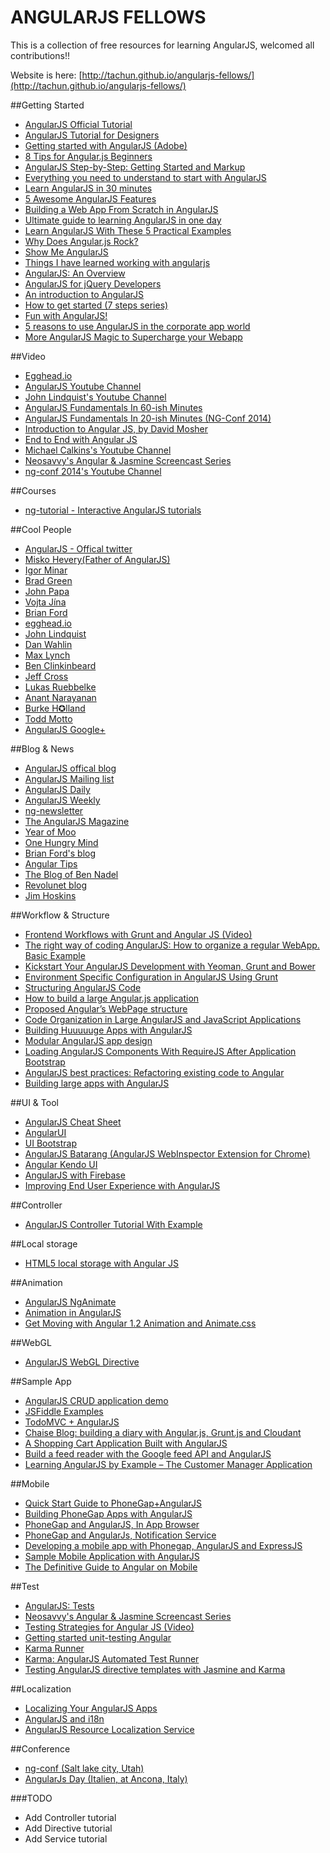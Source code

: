 ANGULARJS FELLOWS
===============

This is a collection of free resources for learning AngularJS, welcomed all contributions!!

Website is here:
[http://tachun.github.io/angularjs-fellows/](http://tachun.github.io/angularjs-fellows/)


##Getting Started
* [AngularJS Official Tutorial](http://docs.angularjs.org/tutorial/)
* [AngularJS Tutorial for Designers](https://medium.com/on-coding/8c7dc63ca65f)
* [Getting started with AngularJS (Adobe)](http://www.adobe.com/devnet/html5/articles/getting-started-with-angularjs.html)
* [8 Tips for Angular.js Beginners](http://vxtindia.com/blog/8-tips-for-angular-js-beginners/)
* [AngularJS Step-by-Step: Getting Started and Markup](http://blog.pluralsight.com/angular-step-by-step-getting-started-and-markup)
* [Everything you need to understand to start with AngularJS](http://stephanebegaudeau.tumblr.com/post/48776908163/everything-you-need-to-understand-to-start-with)
* [Learn AngularJS in 30 minutes](http://www.revillweb.com/tutorials/angularjs-in-30-minutes-angularjs-tutorial/)
* [5 Awesome AngularJS Features](http://net.tutsplus.com/tutorials/javascript-ajax/5-awesome-angularjs-features/)
* [Building a Web App From Scratch in AngularJS](http://net.tutsplus.com/tutorials/javascript-ajax/building-a-web-app-from-scratch-in-angularjs/)
* [Ultimate guide to learning AngularJS in one day](http://toddmotto.com/ultimate-guide-to-learning-angular-js-in-one-day/)
* [Learn AngularJS With These 5 Practical Examples](http://tutorialzine.com/2013/08/learn-angularjs-5-examples/)
* [Why Does Angular.js Rock?](http://angular-tips.com/blog/2013/08/why-does-angular-dot-js-rock/)
* [Show Me AngularJS](http://tekpub.com/products/angular)
* [Things I have learned working with angularjs](http://codigovivo.com/2013/06/09/what-to-know-to-be-an-expert-in-angularjs/)
* [AngularJS: An Overview](http://glennstovall.com/blog/2013/06/27/angularjs-an-overview/)
* [AngularJS for jQuery Developers](http://www.artandlogic.com/blog/2013/03/angularjs-for-jquery-developers/)
* [An introduction to AngularJS](http://www.webdesignerdepot.com/2013/04/an-introduction-to-angularjs/)
* [How to get started (7 steps series)](http://www.ng-newsletter.com/posts/beginner2expert-how_to_start.html)
* [Fun with AngularJS!](http://devgirl.org/2013/03/21/fun-with-angularjs/)
* [5 reasons to use AngularJS in the corporate app world](http://oscarvillarreal.com/2013/05/07/5-reasons-to-use-angularjs-in-the-corporate-app-world/)
* [More AngularJS Magic to Supercharge your Webapp](http://www.yearofmoo.com/2012/10/more-angularjs-magic-to-supercharge-your-webapp.html)


##Video
* [Egghead.io](http://egghead.io/)
* [AngularJS Youtube Channel](https://www.youtube.com/angularjs)
* [John Lindquist's Youtube Channel](https://www.youtube.com/user/johnlindquist)
* [AngularJS Fundamentals In 60-ish Minutes](http://www.youtube.com/watch?v=i9MHigUZKEM)
* [AngularJS Fundamentals In 20-ish Minutes (NG-Conf 2014)](http://www.youtube.com/watch?v=tnXO-i7944M)
* [Introduction to Angular JS, by David Mosher](http://www.youtube.com/watch?v=8ILQOFAgaXE)
* [End to End with Angular JS](http://www.youtube.com/watch?v=hqAyiqUs93c)
* [Michael Calkins's Youtube Channel](http://www.youtube.com/playlist?list=PLfLN8Jd9-DVEQ0-PEnVeeUYyO0yg28mhN)
* [Neosavvy's Angular & Jasmine Screencast Series](http://www.youtube.com/channel/UCdaEMffiYgTf_E7uTMxM4og/videos)
* [ng-conf 2014's Youtube Channel](http://www.youtube.com/user/ngconfvideos?feature=watch)

##Courses
* [ng-tutorial - Interactive AngularJS tutorials](http://ng-tutorial.mgechev.com/)

##Cool People
* [AngularJS - Offical twitter](https://twitter.com/angularjs)
* [Misko Hevery(Father of AngularJS)](https://twitter.com/mhevery)
* [Igor Minar](https://twitter.com/IgorMinar)
* [Brad Green](https://twitter.com/bradlygreen)
* [John Papa](https://twitter.com/John_Papa)
* [Vojta Jína](https://twitter.com/vojtajina)
* [Brian Ford](https://twitter.com/briantford)
* [egghead.io](https://twitter.com/eggheadio)
* [John Lindquist](https://twitter.com/johnlindquist)
* [Dan Wahlin](https://twitter.com/DanWahlin)
* [Max Lynch](https://twitter.com/maxlynch)
* [Ben Clinkinbeard](https://twitter.com/bclinkinbeard)
* [Jeff Cross](https://twitter.com/jeffbcross)
* [Lukas Ruebbelke](https://twitter.com/simpulton)
* [Anant Narayanan](https://twitter.com/anantn)
* [Burke H✪lland](https://twitter.com/burkeholland)
* [Todd Motto](https://twitter.com/toddmotto)
* [AngularJS Google+](https://plus.google.com/+AngularJS/posts)

##Blog & News
* [AngularJS offical blog](http://blog.angularjs.org/)
* [AngularJS Mailing list](https://groups.google.com/forum/#!forum/angular)
* [AngularJS Daily](http://www.angularjsdaily.com/)
* [AngularJS Weekly](http://paper.li/RaminZamani/1366929635)
* [ng-newsletter](http://www.ng-newsletter.com/)
* [The AngularJS Magazine](https://flipboard.com/section/the-angularjs-magazine-bbIMWS)
* [Year of Moo](http://www.yearofmoo.com/)
* [One Hungry Mind](http://onehungrymind.com/)
* [Brian Ford's blog](http://briantford.com/blog/)
* [Angular Tips](http://angular-tips.com/)
* [The Blog of Ben Nadel](http://www.bennadel.com/)
* [Revolunet blog](http://blog.revolunet.com/)
* [Jim Hoskins](http://jimhoskins.com/blog/index.html)

##Workflow & Structure
* [Frontend Workflows with Grunt and Angular JS (Video)](http://www.youtube.com/watch?v=fSAgFxjFSqY)
* [The right way of coding AngularJS: How to organize a regular WebApp. Basic Example](http://www.blogeek.com.ar/2013/03/23/the-right-way-of-coding-angularjs-how-to-organize-a-regular-webapp/)
* [Kickstart Your AngularJS Development with Yeoman, Grunt and Bower](http://www.sitepoint.com/kickstart-your-angularjs-development-with-yeoman-grunt-and-bower/)
* [Environment Specific Configuration in AngularJS Using Grunt](http://newtriks.com/2013/11/29/environment-specific-configuration-in-angularjs-using-grunt/)
* [Structuring AngularJS Code](http://weblogs.asp.net/dwahlin/archive/2013/12/01/structuring-angularjs-code.aspx)
* [How to build a large Angular.js application](https://gocardless.com/blog/building-a-large-angular-application/)
* [Proposed Angular’s WebPage structure](http://www.blogeek.com.ar/2013/05/18/proposed-angulars-project-structure)
* [Code Organization in Large AngularJS and JavaScript Applications](http://cliffmeyers.com/blog/2013/4/21/code-organization-angularjs-javascript)
* [Building Huuuuuge Apps with AngularJS](http://briantford.com/blog/huuuuuge-angular-apps.html)
* [Modular AngularJS app design](http://clintberry.com/2013/modular-angularjs-application-design/)
* [Loading AngularJS Components With RequireJS After Application Bootstrap](http://www.bennadel.com/blog/2554-Loading-AngularJS-Components-With-RequireJS-After-Application-Bootstrap.htm)
* [AngularJS best practices: Refactoring existing code to Angular](http://codeutopia.net/blog/2013/12/27/angularjs-best-practices-refactoring-existing-code-to-angular/)
* [Building large apps with AngularJS](http://pseudobry.com/building-large-apps-with-angularjs.html)


##UI & Tool
* [AngularJS Cheat Sheet](http://www.cheatography.com/proloser/cheat-sheets/angularjs/)
* [AngularUI](http://angular-ui.github.io/)
* [UI Bootstrap](http://angular-ui.github.io/bootstrap/)
* [AngularJS Batarang (AngularJS WebInspector Extension for Chrome)](https://github.com/angular/angularjs-batarang)
* [Angular Kendo UI](http://kendo-labs.github.io/angular-kendo/#/)
* [AngularJS with Firebase](https://www.firebase.com/quickstart/angularjs.html)
* [Improving End User Experience with AngularJS](http://blog.thousandeyes.com/improving-end-user-experience-with-angularjs/)


##Controller
* [AngularJS Controller Tutorial With Example](http://viralpatel.net/blogs/angularjs-controller-tutorial/)


##Local storage
* [HTML5 local storage with Angular JS](http://www.amitavroy.com/justread/content/articles/html5-local-storage-angular-js)

##Animation
* [AngularJS NgAnimate](http://www.nganimate.org/)
* [Animation in AngularJS](http://www.yearofmoo.com/2013/04/animation-in-angularjs.html)
* [Get Moving with Angular 1.2 Animation and Animate.css](http://www.divshot.com/blog/tips-and-tricks/angular-1-2-and-animate-css/)

##WebGL
* [AngularJS WebGL Directive](http://winkervsbecks.github.io/angularWebglDirective/)

##Sample App
* [AngularJS CRUD application demo](https://github.com/angular-app/angular-app)
* [JSFiddle Examples](http://todomvc.com/architecture-examples/angularjs/#/)
* [TodoMVC + AngularJS](http://todomvc.com/architecture-examples/angularjs/#/)
* [Chaise Blog: building a diary with Angular.js, Grunt.js and Cloudant](https://cloudant.com/blog/chaise-blog-building-a-diary-with-angular-js-grunt-js-and-cloudant/)
* [A Shopping Cart Application Built with AngularJS](http://www.codeproject.com/Articles/576246/A-Shopping-Cart-Application-Built-with-AngularJS)
* [Build a feed reader with the Google feed API and AngularJS](ttp://www.codeproject.com/Articles/576246/A-Shopping-Cart-Application-Built-with-AngularJS)
* [Learning AngularJS by Example – The Customer Manager Application](http://weblogs.asp.net/dwahlin/archive/2013/10/25/learning-angularjs-by-example-the-customer-manager-application.aspx)


##Mobile
* [Quick Start Guide to PhoneGap+AngularJS](http://devgirl.org/2013/06/10/quick-start-guide-phonegap-and-angularjs/)
* [Building PhoneGap Apps with AngularJS](http://briantford.com/blog/angular-phonegap.html)
* [PhoneGap and AngularJS, In App Browser](http://tech.pro/tutorial/1357/phonegap-and-angularjs-in-app-browser)
* [PhoneGap and AngularJs, Notification Service](http://tech.pro/tutorial/1349/phonegap-and-angularjs-notification-service)
* [Developing a mobile app with Phonegap, AngularJS and ExpressJS](http://abou-kone.com/2013/07/17/developing-a-mobile-app-with-phonegap-angularjs-and-expressjs-part-i/)
* [Sample Mobile Application with AngularJS](http://coenraets.org/blog/2013/11/sample-mobile-application-with-angularjs/)
* [The Definitive Guide to Angular on Mobile](http://www.ng-newsletter.com.s3-website-us-east-1.amazonaws.com/posts/angular-on-mobile.html)

##Test
* [AngularJS: Tests](http://dailyjs.com/2013/05/16/angularjs-5/)
* [Neosavvy's Angular & Jasmine Screencast Series](http://www.youtube.com/channel/UCdaEMffiYgTf_E7uTMxM4og/videos)
* [Testing Strategies for Angular JS (Video)](http://www.youtube.com/watch?v=UYVcY9EJcRs)
* [Getting started unit-testing Angular](http://www.ng-newsletter.com/advent2013/#!/day/19)
* [Karma Runner](http://karma-runner.github.io/0.10/index.html)
* [Karma: AngularJS Automated Test Runner](https://blogs.oracle.com/geertjan/entry/karma_angularjs_with_netbeans_ide)
* [Testing AngularJS directive templates with Jasmine and Karma](http://daginge.com/technology/2013/12/14/testing-angular-templates-with-jasmine-and-karma/)

##Localization
* [Localizing Your AngularJS Apps](http://codingsmackdown.tv/blog/2013/04/23/localizing-your-angularjs-apps-update/)
* [AngularJS and i18n](https://coderwall.com/p/uyrtpq)
* [AngularJS Resource Localization Service](https://github.com/lavinjj/angularjs-localizationservice)

##Conference
* [ng-conf (Salt lake city, Utah)](http://ng-conf.org/)
* [AngularJs Day (Italien, at Ancona, Italy)](http://angularjsday.it/)



###TODO
* Add Controller tutorial
* Add Directive tutorial
* Add Service tutorial